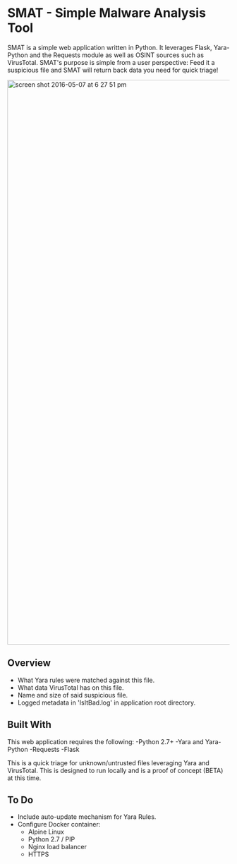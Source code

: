 # SMAT - Simple Malware Analysis Tool
SMAT is a simple web application written in Python. It leverages Flask, Yara-Python and the Requests module as well as OSINT sources such as VirusTotal. SMAT's purpose is simple from a user perspective: Feed it a suspicious file and SMAT will return back data you need for quick triage!


<img width="1281" alt="screen shot 2016-05-07 at 6 27 51 pm" src="https://cloud.githubusercontent.com/assets/11253216/15095566/861dc0b4-1481-11e6-92c0-4306a5bfb435.png">

## Overview
- What Yara rules were matched against this file.
- What data VirusTotal has on this file.
- Name and size of said suspicious file.
- Logged metadata in 'IsItBad.log' in application root directory.

## Built With
This web application requires the following:
-Python 2.7+
-Yara and Yara-Python
-Requests
-Flask

This is a quick triage for unknown/untrusted files leveraging Yara and VirusTotal. This is designed to run locally and is a proof of concept (BETA) at this time. 

## To Do
- Include auto-update mechanism for Yara Rules.
- Configure Docker container:
    - Alpine Linux
    - Python 2.7 / PIP
    - Nginx load balancer
    - HTTPS
